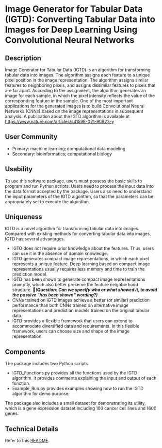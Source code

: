 # Image Generator for Tabular Data (IGTD): Converting Tabular Data into Images for Deep Learning Using Convolutional Neural Networks

## Description

Image Generator for Tabular Data (IGTD) is an algorithm for transforming tabular data into images. The algorithm assigns each feature to a unique pixel position in the image representation. The algorithm assigns similar features to neighboring pixels, and assigns dissimilar features to pixels that are far apart. According to the assignment, the algorithm generates an image for each sample, in which the pixel intensity reflects the value of the corresponding feature in the sample. One of the most important applications for the generated images is to build Convolutional Neural Networks (CNNs) based on the image representations in subsequent analysis. A publication about the IGTD algorithm is available at https://www.nature.com/articles/s41598-021-90923-y

## User Community

- Primary: machine learning; computational data modeling
- Secondary: bioinformatics; computational biology

## Usability

To use this software package, users must possess the basic skills to program and run Python scripts. Users need to process the input data into the data format accepted by the package. Users also need to understand the input parameters of the IGTD algorithm, so that the parameters can be appropriately set to execute the algorithm.

## Uniqueness

IGTD is a novel algorithm for transforming tabular data into images. Compared with existing methods for converting tabular data into images, IGTD has several advantages. 
- IGTD does not require prior knowledge about the features. Thus, users can use it in the absence of domain knowledge. 
- IGTD generates compact image representations, in which each pixel represents a unique feature. Deep learning based on compact image representations usually requires less memory and time to train the prediction model.
- IGTD has been shown to generate compact image representations promptly, which also better preserve the feature neighborhood structure. 
&#x1F534;_**(Question: Can we specify who or what showed it, to avoid the passive "has been shown" wording?)**_
- CNNs trained on IGTD images achieve a better (or similar) prediction performance than both CNNs trained on alternative image representations and prediction models trained on the original tabular data. 
- IGTD provides a flexible framework that users can extend to accommodate diversified data and requirements. In this flexible framework, users can choose size and shape of the image representation.  

## Components

The package includes two Python scripts. 
* IGTD_Functions.py provides all the functions used by the IGTD algorithm. It provides comments explaining the input and output of each function.
* Example_Run.py provides examples showing how to run the IGTD algorithm for demo purpose.

The package also includes a small dataset for demonstrating its utility, which is a gene expression dataset including 100 cancer cell lines and 1600 genes. 

## Technical Details

Refer to this [README](./Scripts).
